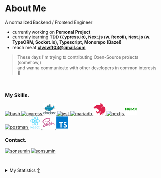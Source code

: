 # About Me

A normalized Backend / Frontend Engineer

- currently working on **Personal Project**
- currently learning **TDD (Cypress.io), Next.js (w. Recoil), Nest.js (w. TypeORM, Socket.io), Typescript, Monorepo (Bazel)**
- reach me at **clvswft03@gmail.com**

> These days I'm trying to contributing Open-Source projects (somehow,)\
> and wanna communicate with other developers in common interests 💬

&nbsp;

<h3 align="left">My Skills.</h3>
<p align="left"> <a href="https://www.gnu.org/software/bash/" target="_blank" rel="noreferrer"> <img src="https://www.vectorlogo.zone/logos/gnu_bash/gnu_bash-icon.svg" alt="bash" width="40" height="40"/> </a> <a href="https://www.cypress.io" target="_blank" rel="noreferrer"> <img src="https://raw.githubusercontent.com/simple-icons/simple-icons/6e46ec1fc23b60c8fd0d2f2ff46db82e16dbd75f/icons/cypress.svg" alt="cypress" width="40" height="40"/> </a> <a href="https://www.docker.com/" target="_blank" rel="noreferrer"> <img src="https://raw.githubusercontent.com/devicons/devicon/master/icons/docker/docker-original-wordmark.svg" alt="docker" width="40" height="40"/> </a> <a href="https://jestjs.io" target="_blank" rel="noreferrer"> <img src="https://www.vectorlogo.zone/logos/jestjsio/jestjsio-icon.svg" alt="jest" width="40" height="40"/> </a> <a href="https://mariadb.org/" target="_blank" rel="noreferrer"> <img src="https://www.vectorlogo.zone/logos/mariadb/mariadb-icon.svg" alt="mariadb" width="40" height="40"/> </a> <a href="https://nestjs.com/" target="_blank" rel="noreferrer"> <img src="https://raw.githubusercontent.com/devicons/devicon/master/icons/nestjs/nestjs-plain.svg" alt="nestjs" width="40" height="40"/> </a> <a href="https://nextjs.org/" target="_blank" rel="noreferrer"> <img src="https://cdn.worldvectorlogo.com/logos/nextjs-2.svg" alt="nextjs" width="40" height="40"/> </a> <a href="https://www.nginx.com" target="_blank" rel="noreferrer"> <img src="https://raw.githubusercontent.com/devicons/devicon/master/icons/nginx/nginx-original.svg" alt="nginx" width="40" height="40"/> </a> <a href="https://postman.com" target="_blank" rel="noreferrer"> <img src="https://www.vectorlogo.zone/logos/getpostman/getpostman-icon.svg" alt="postman" width="40" height="40"/> </a> <a href="https://reactjs.org/" target="_blank" rel="noreferrer"> <img src="https://raw.githubusercontent.com/devicons/devicon/master/icons/react/react-original-wordmark.svg" alt="react" width="40" height="40"/> </a> <a href="https://sass-lang.com" target="_blank" rel="noreferrer"> <img src="https://raw.githubusercontent.com/devicons/devicon/master/icons/sass/sass-original.svg" alt="sass" width="40" height="40"/> </a> <a href="https://www.typescriptlang.org/" target="_blank" rel="noreferrer"> <img src="https://raw.githubusercontent.com/devicons/devicon/master/icons/typescript/typescript-original.svg" alt="typescript" width="40" height="40"/> </a> </p>

<h3 align="left">Contact.</h3>
<p align="left"> <a href="https://linkedin.com/in/sonsumin" target="blank"><img align="center" src="https://raw.githubusercontent.com/rahuldkjain/github-profile-readme-generator/master/src/images/icons/Social/github.svg" alt="sonsumin" height="30" width="40" /></a> <a href="https://linkedin.com/in/sonsumin" target="blank"><img align="center" src="https://raw.githubusercontent.com/rahuldkjain/github-profile-readme-generator/master/src/images/icons/Social/linked-in-alt.svg" alt="sonsumin" height="30" width="40" /></a>
</p>

&nbsp;

<details>
 <summary>My Statistics ↕️</summary>

<!--START_SECTION:waka-->
![Code Time](http://img.shields.io/badge/Code%20Time-1%2C857%20hrs%2058%20mins-blue)

![Profile Views](http://img.shields.io/badge/Profile%20Views-0-blue)

**🐱 My GitHub Data** 

> 📦 12.9 MB Used in GitHub's Storage 
 > 
> 🏆 378 Contributions in the Year 2024
 > 
> 💼 Opted to Hire
 > 
> 📜 555 Public Repositories 
 > 
> 🔑 154 Private Repositories 
 > 
**I'm a Night 🦉** 

```text
🌞 Morning                3474 commits        ██░░░░░░░░░░░░░░░░░░░░░░░   07.39 % 
🌆 Daytime                16712 commits       █████████░░░░░░░░░░░░░░░░   35.57 % 
🌃 Evening                17383 commits       █████████░░░░░░░░░░░░░░░░   37.00 % 
🌙 Night                  9418 commits        █████░░░░░░░░░░░░░░░░░░░░   20.04 % 
```
📅 **I'm Most Productive on Monday** 

```text
Monday                   8592 commits        █████░░░░░░░░░░░░░░░░░░░░   18.29 % 
Tuesday                  8040 commits        ████░░░░░░░░░░░░░░░░░░░░░   17.11 % 
Wednesday                7060 commits        ████░░░░░░░░░░░░░░░░░░░░░   15.03 % 
Thursday                 7101 commits        ████░░░░░░░░░░░░░░░░░░░░░   15.11 % 
Friday                   7180 commits        ████░░░░░░░░░░░░░░░░░░░░░   15.28 % 
Saturday                 4174 commits        ██░░░░░░░░░░░░░░░░░░░░░░░   08.88 % 
Sunday                   4840 commits        ███░░░░░░░░░░░░░░░░░░░░░░   10.30 % 
```


📊 **This Week I Spent My Time On** 

```text
🕑︎ Time Zone: Asia/Seoul

💬 Programming Languages: 
JSON                     4 hrs 9 mins        ███████░░░░░░░░░░░░░░░░░░   29.90 % 
PowerShell               3 hrs 29 mins       ██████░░░░░░░░░░░░░░░░░░░   25.04 % 
Python                   2 hrs 50 mins       █████░░░░░░░░░░░░░░░░░░░░   20.36 % 
TOML                     1 hr 46 mins        ███░░░░░░░░░░░░░░░░░░░░░░   12.71 % 
YAML                     36 mins             █░░░░░░░░░░░░░░░░░░░░░░░░   04.33 % 

🔥 Editors: 
VS Code                  13 hrs 33 mins      ████████████████████████░   97.35 % 
Neovim                   22 mins             █░░░░░░░░░░░░░░░░░░░░░░░░   02.65 % 

💻 Operating System: 
Windows                  13 hrs 55 mins      █████████████████████████   99.98 % 
Mac                      0 secs              ░░░░░░░░░░░░░░░░░░░░░░░░░   00.02 % 
```

**I Mostly Code in JavaScript** 

```text
JavaScript               29 repos            █████░░░░░░░░░░░░░░░░░░░░   20.42 % 
Shell                    13 repos            ██░░░░░░░░░░░░░░░░░░░░░░░   09.15 % 
Nix                      6 repos             █░░░░░░░░░░░░░░░░░░░░░░░░   04.23 % 
Lua                      2 repos             ░░░░░░░░░░░░░░░░░░░░░░░░░   01.41 % 
AutoHotkey               1 repo              ░░░░░░░░░░░░░░░░░░░░░░░░░   00.70 % 
```



**Timeline**

![Lines of Code chart](https://raw.githubusercontent.com/testfailed/testfailed/main/assets/bar_graph.png)


 Last Updated on 22/06/2024 03:44:28 UTC
<!--END_SECTION:waka-->
</details>
